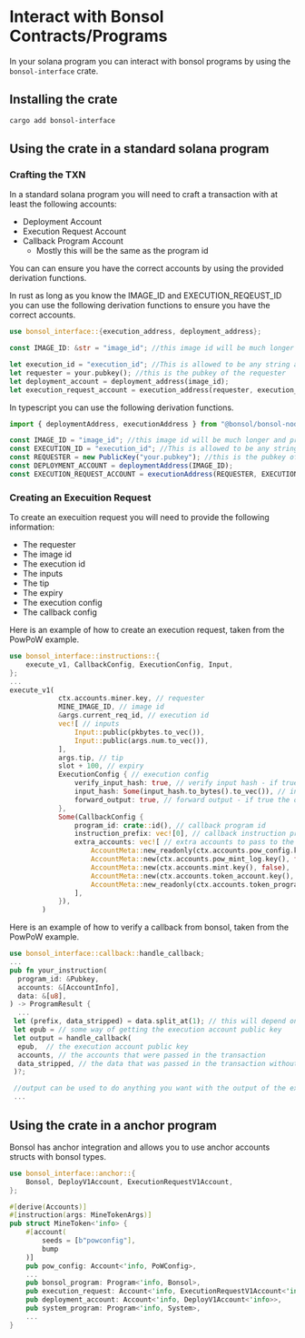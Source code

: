 # Interact with Bonsol Contracts/Programs

In your solana program you can interact with bonsol programs by using the `bonsol-interface` crate.

## Installing the crate

```bash
cargo add bonsol-interface
```

## Using the crate in a standard solana program
### Crafting the TXN
In a standard solana program you will need to craft a transaction with at least the following accounts:

* Deployment Account
* Execution Request Account
* Callback Program Account
  * Mostly this will be the same as the program id

You can can ensure you have the correct accounts by using the provided derivation functions.

In rust as long as you know the IMAGE_ID and EXECUTION_REQEUST_ID you can use the following derivation functions to ensure you have the correct accounts.

```rust
use bonsol_interface::{execution_address, deployment_address};

const IMAGE_ID: &str = "image_id"; //this image id will be much longer and provided by the on chain record or in the manifest of a built zkprogram it will differ for each zkprogram

let execution_id = "execution_id"; //This is allowed to be any string as long as its unique. UUIDs are a good choice.
let requester = your.pubkey(); //this is the pubkey of the requester
let deployment_account = deployment_address(image_id);
let execution_request_account = execution_address(requester, execution_id);
```
In typescript you can use the following derivation functions.
```typescript
import { deploymentAddress, executionAddress } from "@bonsol/bonsol-node";

const IMAGE_ID = "image_id"; //this image id will be much longer and provided by the on chain record or in the manifest of a built zkprogram it will differ for each zkprogram
const EXECUTION_ID = "execution_id"; //This is allowed to be any string as long as its unique. UUIDs are a good choice.
const REQUESTER = new PublicKey("your.pubkey"); //this is the pubkey of the requester
const DEPLOYMENT_ACCOUNT = deploymentAddress(IMAGE_ID);
const EXECUTION_REQUEST_ACCOUNT = executionAddress(REQUESTER, EXECUTION_ID);
```


### Creating an Execuition Request

To create an execuition request you will need to provide the following information:
* The requester
* The image id
* The execution id
* The inputs
* The tip
* The expiry
* The execution config
* The callback config

Here is an example of how to create an execution request, taken from the PowPoW example.

```rust
use bonsol_interface::instructions::{
    execute_v1, CallbackConfig, ExecutionConfig, Input,
};
...
execute_v1(
            ctx.accounts.miner.key, // requester
            MINE_IMAGE_ID, // image id
            &args.current_req_id, // execution id
            vec![ // inputs
                Input::public(pkbytes.to_vec()),
                Input::public(args.num.to_vec()),
            ],
            args.tip, // tip
            slot + 100, // expiry
            ExecutionConfig { // execution config
                verify_input_hash: true, // verify input hash - if true bonsol will ensure that the first output of the execution is the input hash
                input_hash: Some(input_hash.to_bytes().to_vec()), // input hash - if verify_input_hash is true this must be provided
                forward_output: true, // forward output - if true the output of the execution will be forwarded to the callback program
            },
            Some(CallbackConfig {
                program_id: crate::id(), // callback program id
                instruction_prefix: vec![0], // callback instruction prefix, this can be anything, but is used to allow the callback program to selecthe right instruction
                extra_accounts: vec![ // extra accounts to pass to the callback program, the prover will pass these accounts in the transaction so they can be used by the callback program
                    AccountMeta::new_readonly(ctx.accounts.pow_config.key(), false),
                    AccountMeta::new(ctx.accounts.pow_mint_log.key(), false),
                    AccountMeta::new(ctx.accounts.mint.key(), false),
                    AccountMeta::new(ctx.accounts.token_account.key(), false),
                    AccountMeta::new_readonly(ctx.accounts.token_program.key(), false),
                ],
            }),
        )
```
Here is an example of how to verify a callback from bonsol, taken from the PowPoW example.
```rust
use bonsol_interface::callback::handle_callback;
...
pub fn your_instruction(
  program_id: &Pubkey,
  accounts: &[AccountInfo],
  data: &[u8],
) -> ProgramResult {
  ...
 let (prefix, data_stripped) = data.split_at(1); // this will depend on your program for anchor the ix prefix is 8 bytes and is called the discriminator for raw solana programs this could be anything.
 let epub = // some way of getting the execution account public key
 let output = handle_callback(
  epub,  // the execution account public key
  accounts, // the accounts that were passed in the transaction
  data_stripped, // the data that was passed in the transaction without the instruction prefix
 )?;

 //output can be used to do anything you want with the output of the execution, if the callback method errors then the transaction will still succeed in order to pay the prover but the
 ...
```

## Using the crate in a anchor program
Bonsol has anchor integration and allows you to use anchor accounts structs with bonsol types.

```rust
use bonsol_interface::anchor::{
    Bonsol, DeployV1Account, ExecutionRequestV1Account,
};

#[derive(Accounts)]
#[instruction(args: MineTokenArgs)]
pub struct MineToken<'info> {
    #[account(
        seeds = [b"powconfig"],
        bump
    )]
    pub pow_config: Account<'info, PoWConfig>,
    ...
    pub bonsol_program: Program<'info, Bonsol>,
    pub execution_request: Account<'info, ExecutionRequestV1Account<'info>>,
    pub deployment_account: Account<'info, DeployV1Account<'info>>,
    pub system_program: Program<'info, System>,
    ...
}
```
